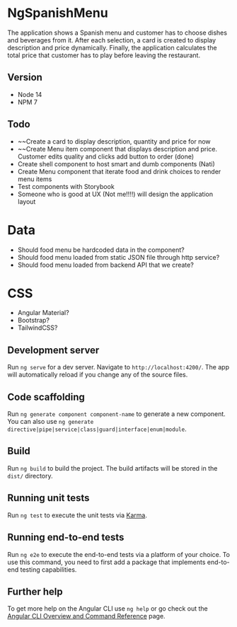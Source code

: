 # NgSpanishMenu

The application shows a Spanish menu and customer has to choose dishes and beverages from it. After each selection, a card is created to display description and price dynamically. Finally, the application calculates the total price that customer has to play before leaving the restaurant.

## Version

- Node 14
- NPM 7

## Todo

- ~~Create a card to display description, quantity and price for now
- ~~Create Menu item component that displays description and price. Customer edits quality and clicks add button to order (done)
- Create shell component to host smart and dumb components  (Nati)
- Create Menu component that iterate food and drink choices to render menu items
- Test components with Storybook
- Someone who is good at UX (Not me!!!!) will design the application layout

# Data

- Should food menu be hardcoded data in the component?
- Should food menu loaded from static JSON file through http service?
- Should food menu loaded from backend API that we create?

# CSS

- Angular Material?
- Bootstrap?
- TailwindCSS?

## Development server

Run `ng serve` for a dev server. Navigate to `http://localhost:4200/`. The app will automatically reload if you change any of the source files.

## Code scaffolding

Run `ng generate component component-name` to generate a new component. You can also use `ng generate directive|pipe|service|class|guard|interface|enum|module`.

## Build

Run `ng build` to build the project. The build artifacts will be stored in the `dist/` directory.

## Running unit tests

Run `ng test` to execute the unit tests via [Karma](https://karma-runner.github.io).

## Running end-to-end tests

Run `ng e2e` to execute the end-to-end tests via a platform of your choice. To use this command, you need to first add a package that implements end-to-end testing capabilities.

## Further help

To get more help on the Angular CLI use `ng help` or go check out the [Angular CLI Overview and Command Reference](https://angular.io/cli) page.

